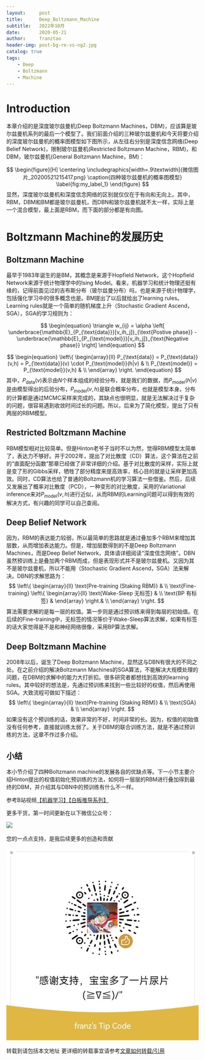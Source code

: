```yaml
---
layout:     post
title:      Deep_Boltzmann_Machine
subtitle:   2022年10月
date:       2020-05-21
author:     franztao
header-img: post-bg-re-vs-ng2.jpg
catalog: true
tags:
    - Deep
    - Boltzmann
    - Machine
---
```





#  Introduction
本章介绍的是深度玻尔兹曼机(Deep Boltzmann Machines，DBM)，应该算是玻尔兹曼机系列的最后一个模型了。我们前面介绍的三种玻尔兹曼机和今天将要介绍的深度玻尔兹曼机的概率图模型如下图所示，从左往右分别是深度信念网络(Deep Belief Network)，限制玻尔兹曼机(Restricted Boltzmann Machine，RBM)，和DBM，玻尔兹曼机(General Boltzmann Machine，BM)：

$$
\begin{figure}[H]
    \centering
    \includegraphics[width=.9\textwidth]{微信图片_20200521215417.png}
    \caption{四种玻尔兹曼机的概率图模型}
    \label{fig:my_label_1}
\end{figure}
$$
显然，深度玻尔兹曼机和深度信念网络的区别就仅仅在于有向和无向上。其中，RBM，DBM和BM都是玻尔兹曼机，而DBN和玻尔兹曼机就不太一样，实际上是一个混合模型，最上面是RBM，而下面的部分都是有向图。

#  Boltzmann Machine的发展历史
##    Boltzmann Machine
最早于1983年诞生的是BM，其概念是来源于Hopfield Network，这个Hopfield Network来源于统计物理学中的Ising Model。看来，机器学习和统计物理还挺有缘的，记得前面见过的吉布斯分布（玻尔兹曼分布）吗，也是来源于统计物理学，包括强化学习中的很多概念也是。BM提出了以后就给出了learning rules。Learning rules就是一个简单的随机梯度上升（Stochastic Gradient Ascend，SGA），SGA的学习规则为：

$$
\begin{equation}
    \triangle w_{ij} = \alpha \left[ \underbrace{\mathbb{E}_{P_{\text{data}}}[v_ih_j]}_{\text{Postive phase}} - \underbrace{\mathbb{E}_{P_{\text{model}}}[v_ih_j]}_{\text{Negative phase}} \right]
\end{equation}
$$

$$
\begin{equation}
    \left\{
    \begin{array}{ll}
      P_{\text{data}} = P_{\text{data}}(v,h) = P_{\text{data}}(v) \cdot P_{\text{model}}(h|v) & \\
      P_{\text{model}} = P_{\text{model}}(v,h) & \\
    \end{array}
    \right.
\end{equation}
$$
其中，$P_{\text{data}}(v)$表示由$N$个样本组成的经验分布，就是我们的数据，而$P_{\text{model}}(h|v)$是由模型得出的后验分布，$P_{\text{model}}(v,h)$是联合概率分布，也就是模型本身。分布的计算都是通过MCMC采样来完成的，其缺点也很明显，就是无法解决过于复杂的问题，很容易遇到收敛时间过长的问题。所以，后来为了简化模型，提出了只有两层的RBM模型。

##    Restricted Boltzmann Machine
RBM模型相对比较简单。但是Hinton老爷子当时不以为然，觉得RBM模型太简单了，表达力不够好。并于2002年，提出了对比散度（CD）算法，这个算法在之前的“直面配分函数”那章已经做了非常详细的介绍。基于对比散度的采样，实际上就是变了形的Gibbs采样，牺牲了部分精度来提高效率，核心目的就是让采样更加高效。同时，CD算法也给了普通的Boltzmann机的学习算法一些借鉴。然后，后续又发展出了概率对比散度（PCD），一种变形的对比散度，采用的Variational inference来对$P_{\text{model}}(v,h)$进行近似，从而RBM的Learning问题可以得到有效的解决方式，有兴趣的同学可以自己查阅。

##    Deep Belief Network
因为，RBM的表达能力较弱，所以最简单的思路就是通过叠加多个RBM来增加其层数，从而增加表达能力。但是，增加层数得到的不是Deep Boltzmann Machines，而是Deep Belief Network，具体请详细阅读“深度信念网络”。DBN虽然预训练上是叠加两个RBM而成，但是表现形式并不是玻尔兹曼机。又因为其不是玻尔兹曼机，所以不能用（Stochastic Gradient Ascend，SGA）法来解决。DBN的求解思路为：
$$
\left\{
\begin{array}{ll}
      \text{Pre-training (Staking RBM)} & \\
      \text{Fine-training} \left\{
      \begin{array}{ll}
          \text{Wake-Sleep 无标签} &  \\
          \text{BP 有标签} & 
      \end{array} \right.& \\
\end{array}
\right.
$$
算法需要求解的是每一层的权值。第一步则是通过预训练来得到每层的初始值。在后续的Fine-training中，无标签的情况等价于Wake-Sleep算法求解，如果有标签的话大家觉得是不是和神经网络很像，采用BP算法求解。

##    Deep Boltzmann Machine
2008年以后，诞生了Deep Boltzmann Machine，显然这与DBN有很大的不同之处。在之前介绍的解决Boltzmann Machines的SGA算法，不能解决大规模处理的问题，在DBM的求解中的能力大打折扣。很多研究者都想找到高效的learning rules。其中较好的想法是，先通过预训练来找到一些比较好的权值，然后再使用SGA。大致流程可做如下描述：
$$
\left\{
\begin{array}{ll}
      \text{Pre-training (Staking RBM)} & \\
      \text{SGA} & \\
\end{array}
\right.
$$
如果没有这个预训练的话，效果非常的不好，时间非常的长。因为，权值的初始值没有任何参考，直接就训练太弱了。关于DBM的联合训练方法，就是不通过预训练的方法，这章不作过多介绍。

##    小结
本小节介绍了四种Boltzmann machine的发展各自的优缺点等。下一小节主要介绍Hinton提出的权值初始化预训练的方法，如何将一层层的RBM进行叠加得到最终的DBM，并介绍其与DBN中的预训练有什么不一样。



参考B站视频[【机器学习】【白板推导系列】](https://space.bilibili.com/97068901)


更多干货，第一时间更新在以下微信公众号：

![](https://raw.githubusercontent.com/franztao/blog_picture/main/marktext/2022-12-03-12-49-27-weixin.png)

您的一点点支持，是我后续更多的创造和贡献

![](https://raw.githubusercontent.com/franztao/blog_picture/main/marktext/2022-12-03-12-50-26-0ea6fc0f877f03a079f15c70641fa7b.jpg)


转载到请包括本文地址
更详细的转载事宜请参考[文章如何转载/引用](https://franztao.github.io/2022/12/04/%E6%96%87%E7%AB%A0%E5%A6%82%E4%BD%95%E8%BD%AC%E8%BD%BD%E5%92%8C%E5%BC%95%E7%94%A8/)
